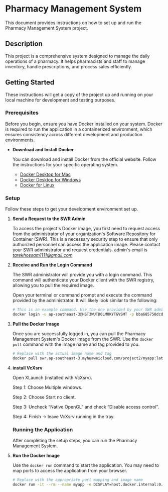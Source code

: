 # Pharmacy Management System

This document provides instructions on how to set up and run the Pharmacy Management System project.

## Description

This project is a comprehensive system designed to manage the daily operations of a pharmacy. It helps pharmacists and staff to manage inventory, handle prescriptions, and process sales efficiently.

## Getting Started

These instructions will get a copy of the project up and running on your local machine for development and testing purposes.

### Prerequisites

Before you begin, ensure you have Docker installed on your system. Docker is required to run the application in a containerized environment, which ensures consistency across different development and production environments.

*   **Download and Install Docker**

    You can download and install Docker from the official website. Follow the instructions for your specific operating system.

    *   [Docker Desktop for Mac](https://docs.docker.com/desktop/install/mac-install/)
    *   [Docker Desktop for Windows](https://docs.docker.com/desktop/install/windows-install/)
    *   [Docker for Linux](https://docs.docker.com/engine/install/)

### Setup

Follow these steps to get your development environment set up.

1.  **Send a Request to the SWR Admin**

    To access the project's Docker image, you first need to request access from the administrator of your organization's Software Repository for Container (SWR). This is a necessary security step to ensure that only authorized personnel can access the application image. Please contact your SWR administrator and request credentials. admin's email is *tarekhossam1111@gmail.com*

2.  **Receive and Run the Login Command**

    The SWR administrator will provide you with a login command. This command will authenticate your Docker client with the SWR registry, allowing you to pull the required image.

    Open your terminal or command prompt and execute the command provided by the administrator. It will likely look similar to the following:

    ```bash
    # This is an example command. Use the one provided by your SWR admin.
    docker login -u ap-southeast-3@HST3WUTD0LM0KYTGVSMT -p bba685750dcd641c48de0a4310b515efaae128fa49730b2b5cce7b0a3a76234d swr.ap-southeast-3.myhuaweicloud.com

    ```

3.  **Pull the Docker Image**

    Once you are successfully logged in, you can pull the Pharmacy Management System's Docker image from the SWR. Use the `docker pull` command with the image name and tag provided to you.

    ```bash
    # Replace with the actual image name and tag
    docker pull swr.ap-southeast-3.myhuaweicloud.com/project2/myapp:latest
    ```

4.  **install VcXsrv**

    Open XLaunch (installed with VcXsrv).

    Step 1: Choose Multiple windows.
    
    Step 2: Choose Start no client.
    
    Step 3: Uncheck “Native OpenGL” and check “Disable access control”.
    
    Step 4: Finish → leave VcXsrv running in the tray.
    
    ### Running the Application
    
    After completing the setup steps, you can run the Pharmacy Management System.

1.  **Run the Docker Image**

    Use the `docker run` command to start the application. You may need to map ports to access the application from your browser.

    ```bash
    # Replace with the appropriate port mapping and image name
    docker run -it --rm --name myapp -e DISPLAY=host.docker.internal:0.0 swr.ap-southeast-3.myhuaweicloud.com/project2/myapp:latest
    ```
